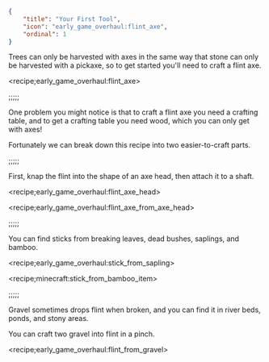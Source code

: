 ```json
{
	"title": "Your First Tool",
	"icon": "early_game_overhaul:flint_axe",
	"ordinal": 1
}
```

Trees can only be harvested with axes in the same way that stone can only be harvested with a pickaxe, so to get started you'll need to craft a flint axe.

<recipe;early_game_overhaul:flint_axe>

;;;;;

One problem you might notice is that to craft a flint axe you need a crafting table, and to get a crafting table you need wood, which you can only get with axes!


Fortunately we can break down this recipe into two easier-to-craft parts.

;;;;;

First, knap the flint into the shape of an axe head, then attach it to a shaft.

<recipe;early_game_overhaul:flint_axe_head>

<recipe;early_game_overhaul:flint_axe_from_axe_head>

;;;;;

You can find sticks from breaking leaves, dead bushes, saplings, and bamboo.

<recipe;early_game_overhaul:stick_from_sapling>

<recipe;minecraft:stick_from_bamboo_item>

;;;;;

Gravel sometimes drops flint when broken, and you can find it in river beds, ponds, and stony areas.


You can craft two gravel into flint in a pinch.

<recipe;early_game_overhaul:flint_from_gravel>